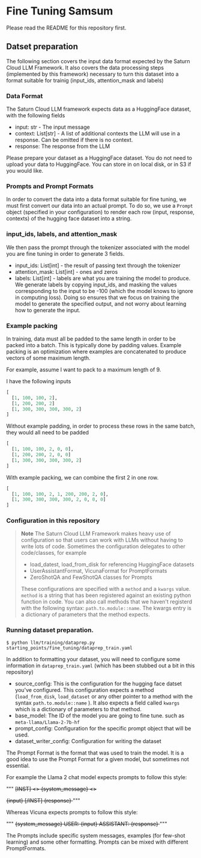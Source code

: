 # Fine Tuning Samsum

Please read the README for this repository first.

## Datset preparation

The following section covers the input data format expected by the Saturn Cloud LLM Framework.
It also covers the data processing steps (implemented by this framework) necessary to turn this
dataset into a format suitable for trainig (input_ids, attention_mask and labels)

### Data Format

The Saturn Cloud LLM framework expects data as a HuggingFace dataset, with the following fields
- input: str - The input message
- context: List[str] - A list of additional contexts the LLM will use in a response. Can be omitted
if there is no context.
- response: The response from the LLM

Please prepare your dataset as a HuggingFace dataset. You do not need to upload your data to
HuggingFace. You can store in on local disk, or in S3 if you would like.

### Prompts and Prompt Formats

In order to convert the data into a data format suitable for fine tuning, we must first convert
our data into an actual prompt. To do so, we use a `Prompt` object (specified in your configuration)
to render each row (input, response, contexts) of the hugging face dataset into a string.

### input_ids, labels, and attention_mask

We then pass the prompt through the tokenizer associated with the model you are fine tuning in order
to generate 3 fields.

- input_ids: List[int] - the result of passing text through the tokenizer
- attention_mask: List[int] - ones and zeros
- labels: List[int] - labels are what you are training the model to produce. We generate labels
  by copying input_ids, and masking the values corresponding to the input to be -100 (which the model
  knows to ignore in computing loss). Doing so ensures that we focus on training the model to
  generate the specified output, and not worry about learning how to generate the input.

### Example packing

In training, data must all be padded to the same length in order to be packed into a batch. This
is typically done by padding values. Example packing is an optimization where examples are concatenated
to produce vectors of some maximum length.

For example, assume I want to pack to a maximum length of 9.

I have the following inputs

```python
[
  [1, 100, 100, 2],
  [1, 200, 200, 2]
  [1, 300, 300, 300, 300, 2]
]
```

Without example padding, in order to process these rows in the same batch, they would all need to
be padded

```python
[
  [1, 100, 100, 2, 0, 0],
  [1, 200, 200, 2, 0, 0]
  [1, 300, 300, 300, 300, 2]
]
```

With example packing, we can combine the first 2 in one row.

```python
[
  [1, 100, 100, 2, 1, 200, 200, 2, 0],
  [1, 300, 300, 300, 300, 2, 0, 0, 0]
]
```

### Configuration in this repository


> **Note**
> The Saturn Cloud LLM Framework makes heavy use of configuration so that users can work
with LLMs without having to write lots of code. Sometimes the configuration delegates to other
code/classes, for example
> - load_datest, load_from_disk for referencing HuggingFace datasets
> - UserAssistantFormat, VicunaFormat for PromptFormats
> - ZeroShotQA and FewShotQA classes for Prompts
>
> These configurations are specified with a `method` and a `kwargs` value. `method` is a string that
has been registered against an existing python function in code. You can also call methods that
we haven't registerd with the following syntax: `path.to.module::name`. The kwargs entry is a dictionary of
> parameters that the method expects.

### Running dataset preparation.

```
$ python llm/training/dataprep.py starting_points/fine_tuning/dataprep_train.yaml
```

In addition to formatting your dataset, you will need to configure some information 
in `dataprep_train.yaml` (which has been stubbed out a bit in this repository)

- source_config: This is the configuration for the hugging face datset you've configured. This 
configuration expects a method (`load_from_disk`, `load_dataset` or any other pointer to a method
with the syntax `path.to.module::name` ). It also expects a field called `kwargs` which is a 
dictionary of parameters to that method.
- base_model: The ID of the model you are going to fine tune. such as `meta-llama/Llama-2-7b-hf`
- prompt_config: Configuration for the specific prompt object that will be used. 
- dataset_writer_config: Configuration for writing the dataset 

The Prompt Format is the format that was used to train the model. 
It is a good idea to use the Prompt Format for a given model, but sometimes not essential.

For example the Llama 2 chat model expects prompts to follow this style:

"""
<s>[INST] <<SYS>>
{system_message}
<</SYS>>

{input} [/INST] {response} </s>
"""

Whereas Vicuna expects prompts to follow this style:

"""
<s> {system_message}
USER: {input}
ASSISTANT: {response}
</s>
"""

The Prompts include specific system messages, examples (for few-shot learning)
and some other formatting. Prompts can be mixed with different PromptFormats. 

